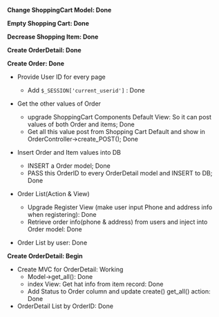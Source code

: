 **Change ShoppingCart Model: Done**

**Empty Shopping Cart: Done**

**Decrease Shopping Item: Done**

**Create OrderDetail: Done**

**Create Order: Done**
- Provide User ID for every page
    - Add `$_SESSION['current_userid']` : Done
- Get the other values of Order
    - upgrade ShoppingCart Components Default View: So it can post values of both Order and items; Done
    - Get all this value post from Shopping Cart Default and show in OrderController->create_POST(); Done

- Insert Order and Item values into DB
    - INSERT a Order model; Done
    - PASS this OrderID to every OrderDetail model and INSERT to DB; Done
- Order List(Action & View)
    - Upgrade Register View (make user input Phone and address info when registering): Done
    - Retrieve order info(phone & address) from users and inject into Order model: Done
- Order List by user: Done

**Create OrderDetail: Begin**
- Create MVC for OrderDetail: Working
    - Model->get_all(): Done
    - index View: Get hat info from item record: Done
    - Add Status to Order column and update create() get_all() action: Done
- OrderDetail List by OrderID: Done
